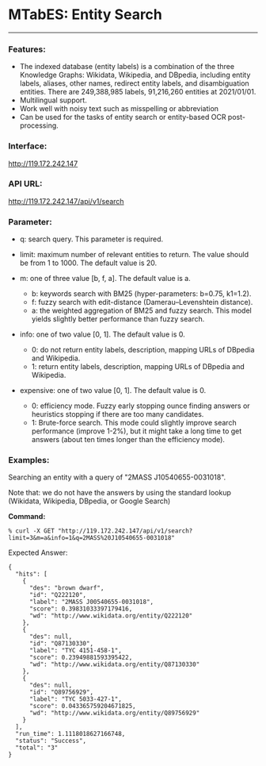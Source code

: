 MTabES: Entity Search
===========
---

### Features: 
- The indexed database (entity labels) is a combination of the three Knowledge Graphs: Wikidata, Wikipedia, and DBpedia, including entity labels, aliases, other names, redirect entity labels, and disambiguation entities. There are 249,388,985 labels, 91,216,260 entities at 2021/01/01.
- Multilingual support.
- Work well with noisy text such as misspelling or abbreviation
- Can be used for the tasks of entity search or entity-based OCR post-processing.


### Interface:
http://119.172.242.147

### API URL:
http://119.172.242.147/api/v1/search

### Parameter: 
- q: search query. This parameter is required.
- limit: maximum number of relevant entities to return. The value should be from 1 to 1000. The default value is 20.
- m: one of three value [b, f, a]. The default value is a.
    - b: keywords search with BM25 (hyper-parameters: b=0.75, k1=1.2).
    - f: fuzzy search with edit-distance (Damerau–Levenshtein distance). 
    - a: the weighted aggregation of BM25 and fuzzy search. This model yields slightly better performance than fuzzy search.
    
- info: one of two value [0, 1]. The default value is 0.
    - 0: do not return entity labels, description, mapping URLs of DBpedia and Wikipedia.
    - 1: return entity labels, description, mapping URLs of DBpedia and Wikipedia.
- expensive: one of two value [0, 1]. The default value is 0.
    - 0: efficiency mode. Fuzzy early stopping ounce finding answers or heuristics stopping if there are too many candidates. 
    - 1: Brute-force search. This mode could slightly improve search performance (improve 1-2%), but it might take a long time to get answers (about ten times longer than the efficiency mode).
### Examples:
Searching an entity with a query of "2MASS J10540655-0031018". 

Note that: we do not have the answers by using the standard lookup (Wikidata, Wikipedia, DBpedia, or Google Search) 

**Command:** 
```
% curl -X GET "http://119.172.242.147/api/v1/search?limit=3&m=a&info=1&q=2MASS%20J10540655-0031018"
```
Expected Answer:
```json5
{
  "hits": [
    {
      "des": "brown dwarf",
      "id": "Q222120",
      "label": "2MASS J00540655-0031018",
      "score": 0.39831033397179416,
      "wd": "http://www.wikidata.org/entity/Q222120"
    },
    {
      "des": null,
      "id": "Q87130330",
      "label": "TYC 4151-458-1",
      "score": 0.23949881593395422,
      "wd": "http://www.wikidata.org/entity/Q87130330"
    },
    {
      "des": null,
      "id": "Q89756929",
      "label": "TYC 5033-427-1",
      "score": 0.043365759204671825,
      "wd": "http://www.wikidata.org/entity/Q89756929"
    }
  ],
  "run_time": 1.1118018627166748,
  "status": "Success",
  "total": "3"
}
```
